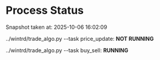 # Process Status

Snapshot taken at: 2025-10-06 16:02:09

../wintrd/trade_algo.py --task price_update: **NOT RUNNING**

../wintrd/trade_algo.py --task buy_sell: **RUNNING**

